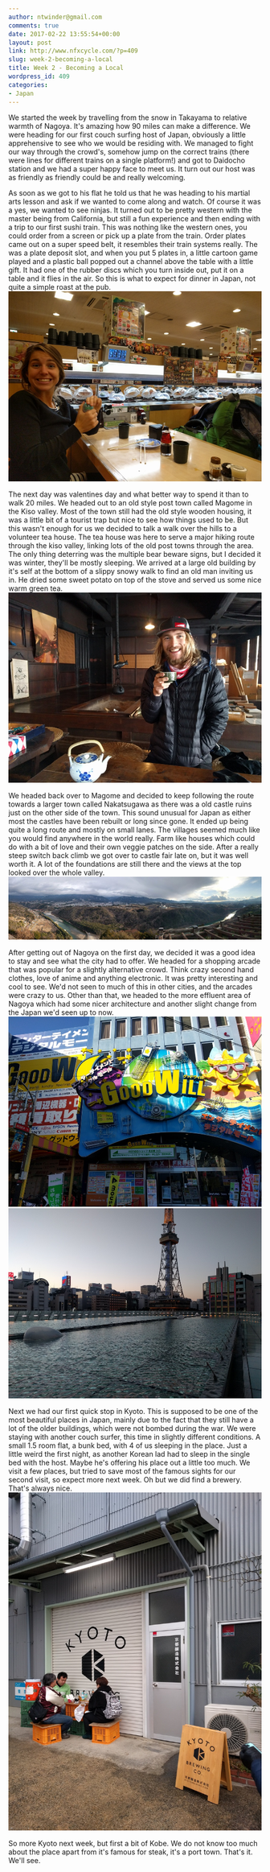 ```yaml
---
author: ntwinder@gmail.com
comments: true
date: 2017-02-22 13:55:54+00:00
layout: post
link: http://www.nfxcycle.com/?p=409
slug: week-2-becoming-a-local
title: Week 2 - Becoming a Local
wordpress_id: 409
categories:
- Japan
---
```


We started the week by travelling from the snow in Takayama to relative warmth of Nagoya. It's amazing how 90 miles can make a difference. We were heading for our first couch surfing host of Japan, obviously a little apprehensive to see who we would be residing with.  We managed to fight our way through the crowd's, somehow jump on the correct trains (there were lines for different trains on a single platform!) and got to Daidocho station and we had a super happy face to meet us. It turn out our host was as friendly as friendly could be and really welcoming.

As soon as we got to his flat he told us that he was heading to his martial arts lesson and ask if we wanted to come along and watch.  Of course it was a yes, we wanted to see ninjas. It turned out to be pretty western with the master being from California, but still a fun experience and then ending with a trip to our first sushi train. This was nothing like the western ones, you could order from a screen or pick up a plate from the train. Order plates came out on a super speed belt, it resembles their train systems really. The was a plate deposit slot, and when you put 5 plates in, a little cartoon game played and a plastic ball popped out a channel above the table with a little gift.  It had one of the rubber discs which you turn inside out, put it on a table and it flies in the air. So this is what to expect for dinner in Japan, not quite a simple roast at the pub.
![Image](/assets/images/58.jpg)

The next day was valentines day and what better way to spend it than to walk 20 miles.  We headed out to an old style post town called Magome in the Kiso valley.  Most of the town still had the old style wooden housing, it was a little bit of a tourist trap but nice to see how things used to be. But this wasn't enough for us we decided to talk a walk over the hills to a volunteer tea house.  The tea house was here to serve a major hiking route through the kiso valley, linking lots of the old post towns through the area. The only thing deterring was the multiple bear beware signs, but I decided it was winter, they'll be mostly sleeping. We arrived at a large old building by it's self at the bottom of a slippy snowy walk to find an old man inviting us in. He dried some sweet potato on top of the stove and served us some nice warm green tea.
![Image](/assets/images/59.jpg)

We headed back over to Magome and decided to keep following the route towards a larger town called Nakatsugawa as there was a old castle ruins just on the other side of the town. This sound unusual for Japan as either most the castles have been rebuilt or long since gone. It ended up being quite a long route and mostly on small lanes.  The villages seemed much like you would find anywhere in the world really.  Farm like houses which could do with a bit of love and their own veggie patches on the side.  After a really steep switch back climb we got over to castle fair late on, but it was well worth it. A lot of the foundations are still there and the views at the top looked over the whole valley.
![Image](/assets/images/60.jpg)

After getting out of Nagoya on the first day, we decided it was a good idea to stay and see what the city had to offer.  We headed for a shopping arcade that was popular for a slightly alternative crowd. Think crazy second hand clothes, love of anime and anything electronic. It was pretty interesting and cool to see. We'd not seen to much of this in other cities, and the arcades were crazy to us.  Other than that, we headed to the more effluent area of Nagoya which had some nicer architecture and another slight change from the Japan we'd seen up to now.
![Image](/assets/images/61.jpg)
![Image](/assets/images/62.jpg)

Next we had our first quick stop in Kyoto. This is supposed to be one of the most beautiful places in Japan, mainly due to the fact that they still have a lot of the older buildings, which were not bombed during the war.  We were staying with another couch surfer, this time in slightly different conditions. A small 1.5 room flat, a bunk bed, with 4 of us sleeping in the place. Just a little weird the first night, as another Korean lad had to sleep in the single bed with the host.  Maybe he's offering his place out a little too much. We visit a few places, but tried to save most of the famous sights for our second visit, so expect more next week.
Oh but we did find a brewery. That's always nice. 
![Image](/assets/images/63.jpg)

So more Kyoto next week, but first a bit of Kobe. We do not know too much about the place apart from it's famous for steak, it's a port town. That's it. We'll see.
